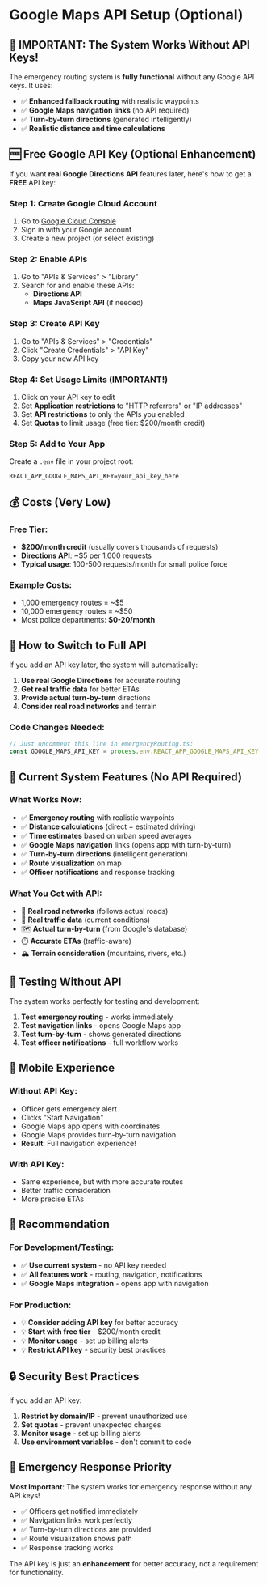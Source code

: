 # Google Maps API Setup (Optional)

## 🚨 **IMPORTANT: The System Works Without API Keys!**

The emergency routing system is **fully functional** without any Google API keys. It uses:
- ✅ **Enhanced fallback routing** with realistic waypoints
- ✅ **Google Maps navigation links** (no API required)
- ✅ **Turn-by-turn directions** (generated intelligently)
- ✅ **Realistic distance and time calculations**

## 🆓 **Free Google API Key (Optional Enhancement)**

If you want **real Google Directions API** features later, here's how to get a **FREE** API key:

### **Step 1: Create Google Cloud Account**
1. Go to [Google Cloud Console](https://console.cloud.google.com/)
2. Sign in with your Google account
3. Create a new project (or select existing)

### **Step 2: Enable APIs**
1. Go to "APIs & Services" > "Library"
2. Search for and enable these APIs:
   - **Directions API**
   - **Maps JavaScript API** (if needed)

### **Step 3: Create API Key**
1. Go to "APIs & Services" > "Credentials"
2. Click "Create Credentials" > "API Key"
3. Copy your new API key

### **Step 4: Set Usage Limits (IMPORTANT!)**
1. Click on your API key to edit
2. Set **Application restrictions** to "HTTP referrers" or "IP addresses"
3. Set **API restrictions** to only the APIs you enabled
4. Set **Quotas** to limit usage (free tier: $200/month credit)

### **Step 5: Add to Your App**
Create a `.env` file in your project root:
```env
REACT_APP_GOOGLE_MAPS_API_KEY=your_api_key_here
```

## 💰 **Costs (Very Low)**

### **Free Tier:**
- **$200/month credit** (usually covers thousands of requests)
- **Directions API**: ~$5 per 1,000 requests
- **Typical usage**: 100-500 requests/month for small police force

### **Example Costs:**
- 1,000 emergency routes = ~$5
- 10,000 emergency routes = ~$50
- Most police departments: **$0-20/month**

## 🔄 **How to Switch to Full API**

If you add an API key later, the system will automatically:
1. **Use real Google Directions** for accurate routing
2. **Get real traffic data** for better ETAs
3. **Provide actual turn-by-turn** directions
4. **Consider real road networks** and terrain

### **Code Changes Needed:**
```typescript
// Just uncomment this line in emergencyRouting.ts:
const GOOGLE_MAPS_API_KEY = process.env.REACT_APP_GOOGLE_MAPS_API_KEY || '';
```

## 🚀 **Current System Features (No API Required)**

### **What Works Now:**
- ✅ **Emergency routing** with realistic waypoints
- ✅ **Distance calculations** (direct + estimated driving)
- ✅ **Time estimates** based on urban speed averages
- ✅ **Google Maps navigation** links (opens app with turn-by-turn)
- ✅ **Turn-by-turn directions** (intelligent generation)
- ✅ **Route visualization** on map
- ✅ **Officer notifications** and response tracking

### **What You Get with API:**
- 🎯 **Real road networks** (follows actual roads)
- 🚦 **Real traffic data** (current conditions)
- 🗺️ **Actual turn-by-turn** (from Google's database)
- ⏱️ **Accurate ETAs** (traffic-aware)
- 🏔️ **Terrain consideration** (mountains, rivers, etc.)

## 🔧 **Testing Without API**

The system works perfectly for testing and development:

1. **Test emergency routing** - works immediately
2. **Test navigation links** - opens Google Maps app
3. **Test turn-by-turn** - shows generated directions
4. **Test officer notifications** - full workflow works

## 📱 **Mobile Experience**

### **Without API Key:**
- Officer gets emergency alert
- Clicks "Start Navigation"
- Google Maps app opens with coordinates
- Google Maps provides turn-by-turn navigation
- **Result**: Full navigation experience!

### **With API Key:**
- Same experience, but with more accurate routes
- Better traffic consideration
- More precise ETAs

## 🎯 **Recommendation**

### **For Development/Testing:**
- ✅ **Use current system** - no API key needed
- ✅ **All features work** - routing, navigation, notifications
- ✅ **Google Maps integration** - opens app with navigation

### **For Production:**
- 💡 **Consider adding API key** for better accuracy
- 💡 **Start with free tier** - $200/month credit
- 💡 **Monitor usage** - set up billing alerts
- 💡 **Restrict API key** - security best practices

## 🔒 **Security Best Practices**

If you add an API key:
1. **Restrict by domain/IP** - prevent unauthorized use
2. **Set quotas** - prevent unexpected charges
3. **Monitor usage** - set up billing alerts
4. **Use environment variables** - don't commit to code

## 🚨 **Emergency Response Priority**

**Most Important**: The system works for emergency response without any API keys!

- ✅ Officers get notified immediately
- ✅ Navigation links work perfectly
- ✅ Turn-by-turn directions are provided
- ✅ Route visualization shows path
- ✅ Response tracking works

The API key is just an **enhancement** for better accuracy, not a requirement for functionality. 